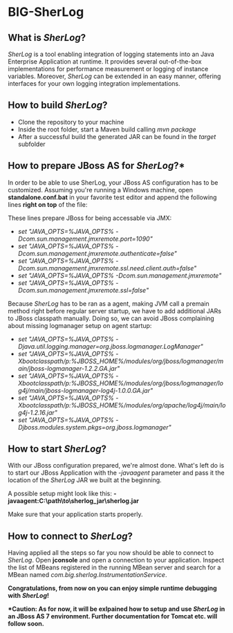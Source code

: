 # BIG-SherLog
## What is _SherLog_? ##
_SherLog_ is a tool enabling integration of logging statements into an Java Enterprise Application at runtime. It provides several out-of-the-box
implementations for performance measurement or logging of instance variables. Moreover, _SherLog_ can be extended in an easy manner,
offering interfaces for your own logging integration implementations. 

## How to build _SherLog_? ##
* Clone the repository to your machine
* Inside the root folder, start a Maven build calling _mvn package_
* After a successful build the generated JAR can be found in the _target_ subfolder



## How to prepare JBoss AS for _SherLog_?* ##
In order to be able to use SherLog, your JBoss AS configuration has to be customized. Assuming you're running a Windows machine, open __standalone.conf.bat__ in your favorite test editor and append the following lines __right on top__ of the file:

These lines prepare JBoss for being accessable via JMX:

+ _set "JAVA_OPTS=%JAVA_OPTS% -Dcom.sun.management.jmxremote.port=1090"_
+ _set "JAVA_OPTS=%JAVA_OPTS% -Dcom.sun.management.jmxremote.authenticate=false"_
+ _set "JAVA_OPTS=%JAVA_OPTS% -Dcom.sun.management.jmxremote.ssl.need.client.auth=false"_
+ _set "JAVA_OPTS=%JAVA_OPTS% -Dcom.sun.management.jmxremote"_
+ _set "JAVA_OPTS=%JAVA_OPTS% -Dcom.sun.management.jmxremote.ssl=false"_

Because _SherLog_ has to be ran as a agent, making JVM call a premain method right before regular server startup, we have to add additional JARs to JBoss classpath manually. Doing so, we can avoid JBoss complaining about missing logmanager setup on agent startup:

+ _set "JAVA_OPTS=%JAVA_OPTS% -Djava.util.logging.manager=org.jboss.logmanager.LogManager"_
+ _set "JAVA_OPTS=%JAVA_OPTS% -Xbootclasspath/p:%JBOSS_HOME%/modules/org/jboss/logmanager/main/jboss-logmanager-1.2.2.GA.jar"_
+ _set "JAVA_OPTS=%JAVA_OPTS% -Xbootclasspath/p:%JBOSS_HOME%/modules/org/jboss/logmanager/log4j/main/jboss-logmanager-log4j-1.0.0.GA.jar"_
+ _set "JAVA_OPTS=%JAVA_OPTS% -Xbootclasspath/p:%JBOSS_HOME%/modules/org/apache/log4j/main/log4j-1.2.16.jar"_
+ _set "JAVA_OPTS=%JAVA_OPTS% -Djboss.modules.system.pkgs=org.jboss.logmanager"_



## How to start _SherLog_? ##
With our JBoss configuration prepared, we're almost done. What's left do is to start our JBoss Application with the _-javaagent_ parameter and pass it the location of the _SherLog_ JAR we built at the beginning.

A possible setup might look like this: __-javaagent:C:\path\to\sherlog_jar\sherlog.jar__

Make sure that your application starts properly.


## How to connect to _SherLog_? ##
Having applied all the steps so far you now should be able to connect to _SherLog_. Open __jconsole__ and open a connection to your application. Inspect the list of MBeans registered in the running MBean server and search for a MBean named _com.big.sherlog.InstrumentationService_. 

__Congratulations, from now on you can enjoy simple runtime debugging with _SherLog_!__


 __*Caution: As for now, it will be exlpained how to setup and use _SherLog_ in an __JBoss AS 7 environment__. Further documentation for Tomcat etc. will follow soon.__
